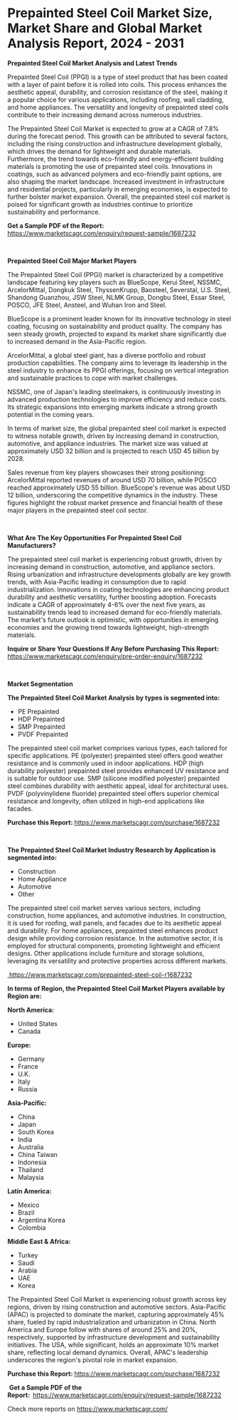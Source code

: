 <p><h1>Prepainted Steel Coil Market Size, Market Share and Global Market Analysis Report, 2024 - 2031</h1></p><p><strong>Prepainted Steel Coil Market Analysis and Latest Trends</strong></p>
<p><p>Prepainted Steel Coil (PPGI) is a type of steel product that has been coated with a layer of paint before it is rolled into coils. This process enhances the aesthetic appeal, durability, and corrosion resistance of the steel, making it a popular choice for various applications, including roofing, wall cladding, and home appliances. The versatility and longevity of prepainted steel coils contribute to their increasing demand across numerous industries.</p><p>The Prepainted Steel Coil Market is expected to grow at a CAGR of 7.8% during the forecast period. This growth can be attributed to several factors, including the rising construction and infrastructure development globally, which drives the demand for lightweight and durable materials. Furthermore, the trend towards eco-friendly and energy-efficient building materials is promoting the use of prepainted steel coils. Innovations in coatings, such as advanced polymers and eco-friendly paint options, are also shaping the market landscape. Increased investment in infrastructure and residential projects, particularly in emerging economies, is expected to further bolster market expansion. Overall, the prepainted steel coil market is poised for significant growth as industries continue to prioritize sustainability and performance.</p></p>
<p><strong>Get a Sample PDF of the Report:&nbsp;</strong> <a href="https://www.marketscagr.com/enquiry/request-sample/1687232?utm_campaign=1889&utm_medium=2&utm_source=Github&utm_content=ia&utm_term=31122024&utm_id=prepainted-steel-coil">https://www.marketscagr.com/enquiry/request-sample/1687232</a></p>
<p>&nbsp;</p>
<p><strong>Prepainted Steel Coil Major Market Players</strong></p>
<p><p>The Prepainted Steel Coil (PPGI) market is characterized by a competitive landscape featuring key players such as BlueScope, Kerui Steel, NSSMC, ArcelorMittal, Dongkuk Steel, ThyssenKrupp, Baosteel, Severstal, U.S. Steel, Shandong Guanzhou, JSW Steel, NLMK Group, Dongbu Steel, Essar Steel, POSCO, JFE Steel, Ansteel, and Wuhan Iron and Steel. </p><p>BlueScope is a prominent leader known for its innovative technology in steel coating, focusing on sustainability and product quality. The company has seen steady growth, projected to expand its market share significantly due to increased demand in the Asia-Pacific region.</p><p>ArcelorMittal, a global steel giant, has a diverse portfolio and robust production capabilities. The company aims to leverage its leadership in the steel industry to enhance its PPGI offerings, focusing on vertical integration and sustainable practices to cope with market challenges.</p><p>NSSMC, one of Japan's leading steelmakers, is continuously investing in advanced production technologies to improve efficiency and reduce costs. Its strategic expansions into emerging markets indicate a strong growth potential in the coming years.</p><p>In terms of market size, the global prepainted steel coil market is expected to witness notable growth, driven by increasing demand in construction, automotive, and appliance industries. The market size was valued at approximately USD 32 billion and is projected to reach USD 45 billion by 2028.</p><p>Sales revenue from key players showcases their strong positioning: ArcelorMittal reported revenues of around USD 70 billion, while POSCO reached approximately USD 55 billion. BlueScope's revenue was about USD 12 billion, underscoring the competitive dynamics in the industry. These figures highlight the robust market presence and financial health of these major players in the prepainted steel coil sector.</p></p>
<p>&nbsp;</p>
<p><strong>What Are The Key Opportunities For Prepainted Steel Coil Manufacturers?</strong></p>
<p><p>The prepainted steel coil market is experiencing robust growth, driven by increasing demand in construction, automotive, and appliance sectors. Rising urbanization and infrastructure developments globally are key growth trends, with Asia-Pacific leading in consumption due to rapid industrialization. Innovations in coating technologies are enhancing product durability and aesthetic versatility, further boosting adoption. Forecasts indicate a CAGR of approximately 4-6% over the next five years, as sustainability trends lead to increased demand for eco-friendly materials. The market's future outlook is optimistic, with opportunities in emerging economies and the growing trend towards lightweight, high-strength materials.</p></p>
<p><strong>Inquire or Share Your Questions If Any Before Purchasing This Report:</strong> <a href="https://www.marketscagr.com/enquiry/pre-order-enquiry/1687232?utm_campaign=1889&utm_medium=2&utm_source=Github&utm_content=ia&utm_term=31122024&utm_id=prepainted-steel-coil">https://www.marketscagr.com/enquiry/pre-order-enquiry/1687232</a></p>
<p>&nbsp;</p>
<p><strong>Market Segmentation</strong></p>
<p><strong>The Prepainted Steel Coil Market Analysis by types is segmented into:</strong></p>
<p><ul><li>PE Prepainted</li><li>HDP Prepainted</li><li>SMP Prepainted</li><li>PVDF Prepainted</li></ul></p>
<p><p>The prepainted steel coil market comprises various types, each tailored for specific applications. PE (polyester) prepainted steel offers good weather resistance and is commonly used in indoor applications. HDP (high durability polyester) prepainted steel provides enhanced UV resistance and is suitable for outdoor use. SMP (silicone modified polyester) prepainted steel combines durability with aesthetic appeal, ideal for architectural uses. PVDF (polyvinylidene fluoride) prepainted steel offers superior chemical resistance and longevity, often utilized in high-end applications like facades.</p></p>
<p><strong>Purchase this Report:&nbsp;</strong><a href="https://www.marketscagr.com/purchase/1687232?utm_campaign=1889&utm_medium=2&utm_source=Github&utm_content=ia&utm_term=31122024&utm_id=prepainted-steel-coil">https://www.marketscagr.com/purchase/1687232</a></p>
<p>&nbsp;</p>
<p><strong>The Prepainted Steel Coil Market Industry Research by Application is segmented into:</strong></p>
<p><ul><li>Construction</li><li>Home Appliance</li><li>Automotive</li><li>Other</li></ul></p>
<p><p>The prepainted steel coil market serves various sectors, including construction, home appliances, and automotive industries. In construction, it is used for roofing, wall panels, and facades due to its aesthetic appeal and durability. For home appliances, prepainted steel enhances product design while providing corrosion resistance. In the automotive sector, it is employed for structural components, promoting lightweight and efficient designs. Other applications include furniture and storage solutions, leveraging its versatility and protective properties across different markets.</p></p>
<p><a href="https://www.marketscagr.com/prepainted-steel-coil-r1687232?utm_campaign=1889&utm_medium=2&utm_source=Github&utm_content=ia&utm_term=31122024&utm_id=prepainted-steel-coil">&nbsp;https://www.marketscagr.com/prepainted-steel-coil-r1687232</a></p>
<p><strong>In terms of Region, the Prepainted Steel Coil Market Players available by Region are:</strong></p>
<p>
    <p> <strong> North America: </strong>
        <ul>
            <li>United States</li>
            <li>Canada</li>
        </ul>
        </p> 
    <p> <strong> Europe: </strong>
        <ul>
            <li>Germany</li>
            <li>France</li>
            <li>U.K.</li>
            <li>Italy</li>
            <li>Russia</li>
        </ul>
        </p> 
    <p> <strong> Asia-Pacific: </strong>
        <ul>
            <li>China</li>
            <li>Japan</li>
            <li>South Korea</li>
            <li>India</li>
            <li>Australia</li>
            <li>China Taiwan</li>
            <li>Indonesia</li>
            <li>Thailand</li>
            <li>Malaysia</li>
        </ul>
        </p> 
    <p> <strong> Latin America: </strong>
        <ul>
            <li>Mexico</li>
            <li>Brazil</li>
            <li>Argentina Korea</li>
            <li>Colombia</li>
        </ul>
        </p> 
    <p> <strong> Middle East & Africa: </strong>
        <ul>
            <li>Turkey</li>
            <li>Saudi</li>
            <li>Arabia</li>
            <li>UAE</li>
            <li>Korea</li>
        </ul>
    </p>
    </p>
<p><p>The Prepainted Steel Coil Market is experiencing robust growth across key regions, driven by rising construction and automotive sectors. Asia-Pacific (APAC) is projected to dominate the market, capturing approximately 45% share, fueled by rapid industrialization and urbanization in China. North America and Europe follow with shares of around 25% and 20%, respectively, supported by infrastructure development and sustainability initiatives. The USA, while significant, holds an approximate 10% market share, reflecting local demand dynamics. Overall, APAC's leadership underscores the region's pivotal role in market expansion.</p></p>
<p><strong>Purchase this Report: </strong><a href="https://www.marketscagr.com/purchase/1687232?utm_campaign=1889&utm_medium=2&utm_source=Github&utm_content=ia&utm_term=31122024&utm_id=prepainted-steel-coil">https://www.marketscagr.com/purchase/1687232</a></p>
<p>&nbsp;<strong>Get a Sample PDF of the Report:&nbsp;&nbsp;</strong><a href="https://www.marketscagr.com/enquiry/request-sample/1687232?utm_campaign=1889&utm_medium=2&utm_source=Github&utm_content=ia&utm_term=31122024&utm_id=prepainted-steel-coil">https://www.marketscagr.com/enquiry/request-sample/1687232</a></p>
<p><strong></strong></p>
<p>Check more reports on <a href="https://www.marketscagr.com/?utm_campaign=1889&utm_medium=2&utm_source=Github&utm_content=ia&utm_term=31122024&utm_id=prepainted-steel-coil">https://www.marketscagr.com/</a></p>